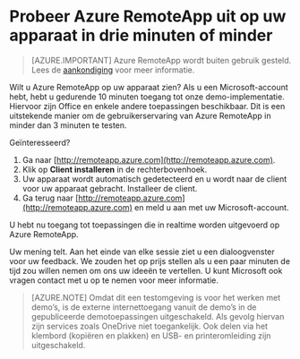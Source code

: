 
<properties
    pageTitle="Probeer Azure RemoteApp uit op uw apparaat in drie minuten of minder | Microsoft Azure"
    description="Probeer de functionaliteit van Azure RemoteApp uit zonder de service te installeren."
    services="remoteapp"
    documentationCenter=""
    authors="lizap"
    manager="mbaldwin" />

<tags
    ms.service="remoteapp"
    ms.workload="compute"
    ms.tgt_pltfrm="na"
    ms.devlang="na"
    ms.topic="hero-article"
    ms.date="08/15/2016"
    ms.author="mbaldwin" />



# Probeer Azure RemoteApp uit op uw apparaat in drie minuten of minder

> [AZURE.IMPORTANT]
> Azure RemoteApp wordt buiten gebruik gesteld. Lees de [aankondiging](https://go.microsoft.com/fwlink/?linkid=821148) voor meer informatie.

Wilt u Azure RemoteApp op uw apparaat zien? Als u een Microsoft-account hebt, hebt u gedurende 10 minuten toegang tot onze demo-implementatie. Hiervoor zijn Office en enkele andere toepassingen beschikbaar. Dit is een uitstekende manier om de gebruikerservaring van Azure RemoteApp in minder dan 3 minuten te testen.

Geïnteresseerd?

1. Ga naar [http://remoteapp.azure.com](http://remoteapp.azure.com).
2. Klik op **Client installeren** in de rechterbovenhoek.  
3. Uw apparaat wordt automatisch gedetecteerd en u wordt naar de client voor uw apparaat gebracht. Installeer de client.
4. Ga terug naar [http://remoteapp.azure.com](http://remoteapp.azure.com) en meld u aan met uw Microsoft-account.

U hebt nu toegang tot toepassingen die in realtime worden uitgevoerd op Azure RemoteApp.

Uw mening telt. Aan het einde van elke sessie ziet u een dialoogvenster voor uw feedback. We zouden het op prijs stellen als u een paar minuten de tijd zou willen nemen om ons uw ideeën te vertellen. U kunt Microsoft ook vragen contact met u op te nemen voor meer informatie.

>[AZURE.NOTE] Omdat dit een testomgeving is voor het werken met demo’s, is de externe internettoegang vanuit de demo’s in de gepubliceerde demotoepassingen uitgeschakeld. Als gevolg hiervan zijn services zoals OneDrive niet toegankelijk. Ook delen via het klembord (kopiëren en plakken) en USB- en printeromleiding zijn uitgeschakeld.  



<!--HONumber=ago16_HO4-->


